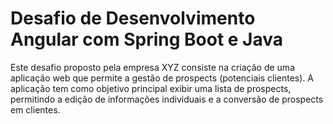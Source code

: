 <h1>Desafio de Desenvolvimento Angular com Spring Boot e Java
</h1>

Este desafio proposto pela empresa XYZ consiste na criação de uma aplicação web que permite a gestão de prospects (potenciais clientes). A aplicação tem como objetivo principal exibir uma lista de prospects, permitindo a edição de informações individuais e a conversão de prospects em clientes.



